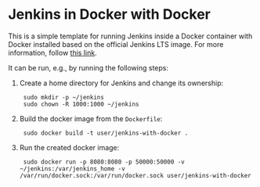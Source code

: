 # Jenkins in Docker with Docker

This is a simple template for running Jenkins inside a Docker container with Docker installed based on the official 
Jenkins LTS image. For more information, follow [this link](https://github.com/jenkinsci/docker).

It can be run, e.g., by running the following steps:

1. Create a home directory for Jenkins and change its ownership:

        sudo mkdir -p ~/jenkins
        sudo chown -R 1000:1000 ~/jenkins

2. Build the docker image from the `Dockerfile`:

        sudo docker build -t user/jenkins-with-docker .

3. Run the created docker image: 

        sudo docker run -p 8080:8080 -p 50000:50000 -v ~/jenkins:/var/jenkins_home -v /var/run/docker.sock:/var/run/docker.sock user/jenkins-with-docker
        
